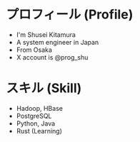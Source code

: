 # プロフィール (Profile)

- I'm Shusei Kitamura
- A system engineer in Japan
- From Osaka
- X account is @prog_shu

# スキル (Skill)

- Hadoop, HBase
- PostgreSQL
- Python, Java
- Rust (Learning)
